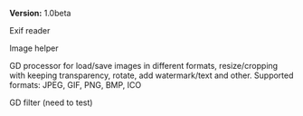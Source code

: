 **Version:** 1.0beta

Exif reader

Image helper

GD processor for load/save images in different formats, resize/cropping with keeping transparency, rotate, add watermark/text and other. Supported formats: JPEG, GIF, PNG, BMP, ICO

GD filter (need to test)

